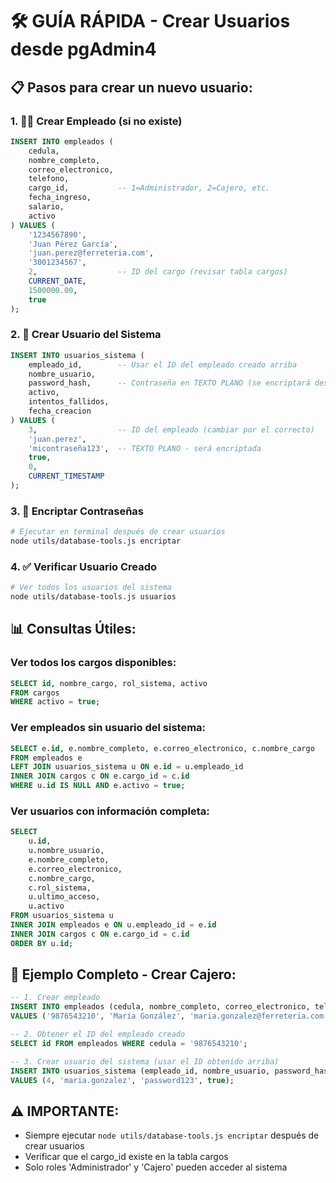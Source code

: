 # 🛠️ GUÍA RÁPIDA - Crear Usuarios desde pgAdmin4

## 📋 Pasos para crear un nuevo usuario:

### 1. 👨‍💼 Crear Empleado (si no existe)
```sql
INSERT INTO empleados (
    cedula, 
    nombre_completo, 
    correo_electronico, 
    telefono, 
    cargo_id,           -- 1=Administrador, 2=Cajero, etc.
    fecha_ingreso, 
    salario, 
    activo
) VALUES (
    '1234567890',
    'Juan Pérez García',
    'juan.perez@ferreteria.com',
    '3001234567',
    2,                  -- ID del cargo (revisar tabla cargos)
    CURRENT_DATE,
    1500000.00,
    true
);
```

### 2. 🔐 Crear Usuario del Sistema
```sql
INSERT INTO usuarios_sistema (
    empleado_id,        -- Usar el ID del empleado creado arriba
    nombre_usuario,
    password_hash,      -- Contraseña en TEXTO PLANO (se encriptará después)
    activo,
    intentos_fallidos,
    fecha_creacion
) VALUES (
    3,                  -- ID del empleado (cambiar por el correcto)
    'juan.perez',
    'micontraseña123',  -- TEXTO PLANO - será encriptada
    true,
    0,
    CURRENT_TIMESTAMP
);
```

### 3. 🔑 Encriptar Contraseñas
```bash
# Ejecutar en terminal después de crear usuarios
node utils/database-tools.js encriptar
```

### 4. ✅ Verificar Usuario Creado
```bash
# Ver todos los usuarios del sistema
node utils/database-tools.js usuarios
```

## 📊 Consultas Útiles:

### Ver todos los cargos disponibles:
```sql
SELECT id, nombre_cargo, rol_sistema, activo 
FROM cargos 
WHERE activo = true;
```

### Ver empleados sin usuario del sistema:
```sql
SELECT e.id, e.nombre_completo, e.correo_electronico, c.nombre_cargo
FROM empleados e
LEFT JOIN usuarios_sistema u ON e.id = u.empleado_id
INNER JOIN cargos c ON e.cargo_id = c.id
WHERE u.id IS NULL AND e.activo = true;
```

### Ver usuarios con información completa:
```sql
SELECT 
    u.id,
    u.nombre_usuario,
    e.nombre_completo,
    e.correo_electronico,
    c.nombre_cargo,
    c.rol_sistema,
    u.ultimo_acceso,
    u.activo
FROM usuarios_sistema u
INNER JOIN empleados e ON u.empleado_id = e.id
INNER JOIN cargos c ON e.cargo_id = c.id
ORDER BY u.id;
```

## 🎯 Ejemplo Completo - Crear Cajero:

```sql
-- 1. Crear empleado
INSERT INTO empleados (cedula, nombre_completo, correo_electronico, telefono, cargo_id, fecha_ingreso, salario, activo)
VALUES ('9876543210', 'María González', 'maria.gonzalez@ferreteria.com', '3009876543', 2, CURRENT_DATE, 1200000.00, true);

-- 2. Obtener el ID del empleado creado
SELECT id FROM empleados WHERE cedula = '9876543210';

-- 3. Crear usuario del sistema (usar el ID obtenido arriba)
INSERT INTO usuarios_sistema (empleado_id, nombre_usuario, password_hash, activo)
VALUES (4, 'maria.gonzalez', 'password123', true);
```

## ⚠️ IMPORTANTE:
- Siempre ejecutar `node utils/database-tools.js encriptar` después de crear usuarios
- Verificar que el cargo_id existe en la tabla cargos
- Solo roles 'Administrador' y 'Cajero' pueden acceder al sistema
